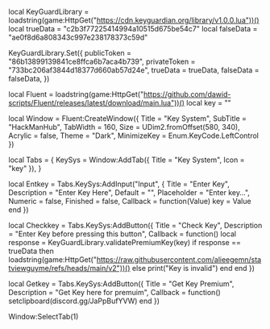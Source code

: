 local KeyGuardLibrary = loadstring(game:HttpGet("https://cdn.keyguardian.org/library/v1.0.0.lua"))()
local trueData = "c2b3f77225414994a10515d675be54c7"
local falseData = "ae0f8d6a808343c997e238178373c59d"

KeyGuardLibrary.Set({
	publicToken = "86b13899139841ce8ffca6b7aca4b739",
	privateToken = "733bc206af3844d18377d660ab57d24e",
	trueData = trueData,
	falseData = falseData,
})

local Fluent = loadstring(game:HttpGet("https://github.com/dawid-scripts/Fluent/releases/latest/download/main.lua"))()
local key = ""

local Window = Fluent:CreateWindow({
		Title = "Key System",
		SubTitle = "HackManHub",
		TabWidth = 160,
		Size = UDim2.fromOffset(580, 340),
		Acrylic = false,
		Theme = "Dark",
		MinimizeKey = Enum.KeyCode.LeftControl
})

local Tabs = {
		KeySys = Window:AddTab({ Title = "Key System", Icon = "key" }),
}

local Entkey = Tabs.KeySys:AddInput("Input", {
		Title = "Enter Key",
		Description = "Enter Key Here",
		Default = "",
		Placeholder = "Enter key…",
		Numeric = false,
		Finished = false,
		Callback = function(Value)
				key = Value
		end
})

local Checkkey = Tabs.KeySys:AddButton({
		Title = "Check Key",
		Description = "Enter Key before pressing this button",
		Callback = function()
				local response = KeyGuardLibrary.validatePremiumKey(key)
				if response == trueData then
				loadstring(game:HttpGet("https://raw.githubusercontent.com/alieegemn/statviewguyme/refs/heads/main/v2"))()
				else
						print("Key is invalid")
				end
		end
})

local Getkey = Tabs.KeySys:AddButton({
		Title = "Get Key Premium",
		Description = "Get Key here for premuim",
		Callback = function()
				setclipboard(discord.gg/JaPpBufYVW)
		end
})

Window:SelectTab(1)
